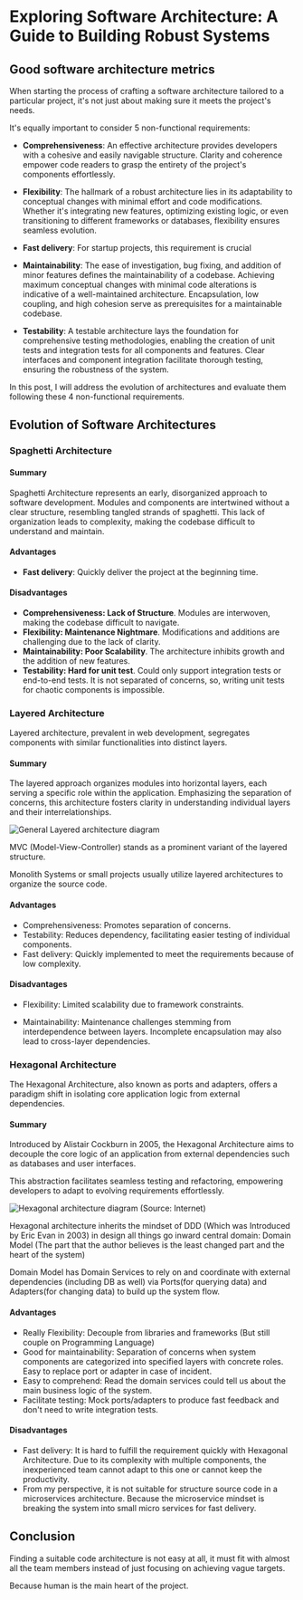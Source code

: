 # Exploring Software Architecture: A Guide to Building Robust Systems

## Good software architecture metrics
When starting the process of crafting a software architecture tailored to a particular project, it's not just about making sure it meets the project's needs.

It's equally important to consider 5 non-functional requirements:

- **Comprehensiveness**: An effective architecture provides developers with a cohesive and easily navigable structure. Clarity and coherence empower code readers to grasp the entirety of the project's components effortlessly.

- **Flexibility**: The hallmark of a robust architecture lies in its adaptability to conceptual changes with minimal effort and code modifications.
Whether it's integrating new features, optimizing existing logic, or even transitioning to different frameworks or databases, flexibility ensures seamless evolution.

- **Fast delivery**: For startup projects, this requirement is crucial 

- **Maintainability**: The ease of investigation, bug fixing, and addition of minor features defines the maintainability of a codebase. Achieving maximum conceptual changes with minimal code alterations is indicative of a well-maintained architecture. Encapsulation, low coupling, and high cohesion serve as prerequisites for a maintainable codebase.

- **Testability**: A testable architecture lays the foundation for comprehensive testing methodologies, enabling the creation of unit tests and integration tests for all components and features. Clear interfaces and component integration facilitate thorough testing, ensuring the robustness of the system.

In this post, I will address the evolution of architectures and evaluate them following these 4 non-functional requirements.

## Evolution of Software Architectures

### Spaghetti Architecture
#### Summary
Spaghetti Architecture represents an early, disorganized approach to software development.
Modules and components are intertwined without a clear structure, resembling tangled strands of spaghetti.
This lack of organization leads to complexity, making the codebase difficult to understand and maintain.

#### Advantages
- **Fast delivery**: Quickly deliver the project at the beginning time.

#### Disadvantages
- **Comprehensiveness: Lack of Structure**. Modules are interwoven, making the codebase difficult to navigate.
- **Flexibility: Maintenance Nightmare**. Modifications and additions are challenging due to the lack of clarity.
- **Maintainability: Poor Scalability**. The architecture inhibits growth and the addition of new features.
- **Testability: Hard for unit test**. Could only support integration tests or end-to-end tests.
It is not separated of concerns, so, writing unit tests for chaotic components is impossible.

### Layered Architecture
Layered architecture, prevalent in web development, segregates components with similar functionalities into distinct layers.

#### Summary
The layered approach organizes modules into horizontal layers, each serving a specific role within the application. Emphasizing the separation of concerns, this architecture fosters clarity in understanding individual layers and their interrelationships.

![General Layered architecture diagram](/blog/images/software_architecture/layered_architecture.png)

MVC (Model-View-Controller) stands as a prominent variant of the layered structure.

Monolith Systems or small projects usually utilize layered architectures to organize the source code.

#### Advantages
- Comprehensiveness: Promotes separation of concerns.
- Testability: Reduces dependency, facilitating easier testing of individual components.
- Fast delivery: Quickly implemented to meet the requirements because of low complexity.

#### Disadvantages

- Flexibility: Limited scalability due to framework constraints.

- Maintainability: Maintenance challenges stemming from interdependence between layers. Incomplete encapsulation may also lead to cross-layer dependencies.

### Hexagonal Architecture
The Hexagonal Architecture, also known as ports and adapters, offers a paradigm shift in isolating core application logic from external dependencies.

#### Summary
Introduced by Alistair Cockburn in 2005, the Hexagonal Architecture aims to decouple the core logic of an application from external dependencies such as databases and user interfaces.

This abstraction facilitates seamless testing and refactoring, empowering developers to adapt to evolving requirements effortlessly.

![Hexagonal architecture diagram (Source: Internet)](/blog/images/software_architecture/layered_architecture.png)

Hexagonal architecture inherits the mindset of DDD (Which was Introduced by Eric Evan in 2003) in design all things go inward central domain: Domain Model (The part that the author believes is the least changed part and the heart of the system)

Domain Model has Domain Services to rely on and coordinate with external dependencies (including DB as well) via Ports(for querying data) and Adapters(for changing data) to build up the system flow.

#### Advantages
- Really Flexibility: Decouple from libraries and frameworks (But still couple on Programming Language)
- Good for maintainability: Separation of concerns when system components are categorized into specified layers with concrete roles. Easy to replace port or adapter in case of incident.
- Easy to comprehend: Read the domain services could tell us about the main business logic of the system.
- Facilitate testing: Mock ports/adapters to produce fast feedback and don't need to write integration tests.

#### Disadvantages
- Fast delivery: It is hard to fulfill the requirement quickly with Hexagonal Architecture. Due to its complexity with multiple components, the inexperienced team cannot adapt to this one or cannot keep the productivity.
- From my perspective, it is not suitable for structure source code in a microservices architecture. Because the microservice mindset is breaking the system into small micro services for fast delivery.

## Conclusion
Finding a suitable code architecture is not easy at all, it must fit with almost all the team members instead of just focusing on achieving vague targets.

Because human is the main heart of the project.

